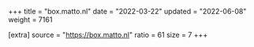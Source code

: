 +++
title = "box.matto.nl"
date = "2022-03-22"
updated = "2022-06-08"
weight = 7161

[extra]
source = "https://box.matto.nl"
ratio = 61
size = 7
+++
